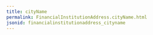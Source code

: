 ```yaml
---
title: cityName
permalink: FinancialInstitutionAddress.cityName.html
jsonid: financialinstitutionaddress_cityname
---
```

